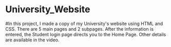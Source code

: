 # University_Website
#In this project, I made a copy of my University's website using HTML and CSS.
There are 5 main pages and 2 subpages. After the information is entered, the Student login page directs you to the Home Page. Other details are available in the video.
